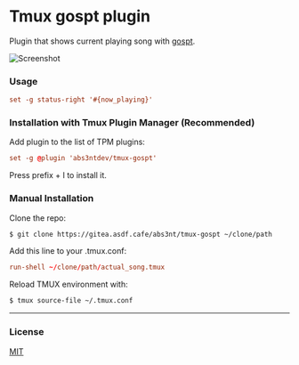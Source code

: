 # Tmux gospt plugin

Plugin that shows current playing song with [gospt](https://gitea.asdf.cafe/abs3nt/gospt).

![Screenshot](https://user-images.githubusercontent.com/86447830/213586650-1a1d67c6-c029-4724-b8c2-f027deb16bb4.png)

### Usage

```tmux.conf
set -g status-right '#{now_playing}'
```

### Installation with Tmux Plugin Manager (Recommended)

Add plugin to the list of TPM plugins:

```tmux.conf
set -g @plugin 'abs3ntdev/tmux-gospt'
```

Press prefix + I to install it.

### Manual Installation

Clone the repo:

```bash
$ git clone https://gitea.asdf.cafe/abs3nt/tmux-gospt ~/clone/path
```

Add this line to your .tmux.conf:

```tmux.conf
run-shell ~/clone/path/actual_song.tmux
```

Reload TMUX environment with:

```bash
$ tmux source-file ~/.tmux.conf
```

___

### License

[MIT](LICENSE)
